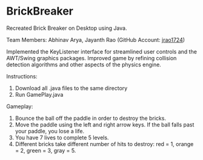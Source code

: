 # BrickBreaker
Recreated Brick Breaker on Desktop using Java. 

Team Members: Abhinav Arya, Jayanth Rao (GitHub Account: <a href="https://github.com/jrao1724">jrao1724</a>)

Implemented the KeyListener interface for streamlined user controls and the AWT/Swing graphics packages. Improved game by refining collision detection algorithms and other aspects of the physics engine.

Instructions:
1) Download all .java files to the same directory
2) Run GamePlay.java

Gameplay:
1) Bounce the ball off the paddle in order to destroy the bricks. 
2) Move the paddle using the left and right arrow keys. If the ball falls past your paddle, you lose a life. 
3) You have 7 lives to complete 5 levels. 
4) Different bricks take different number of hits to destroy: red = 1, orange = 2, green = 3, gray = 5.
